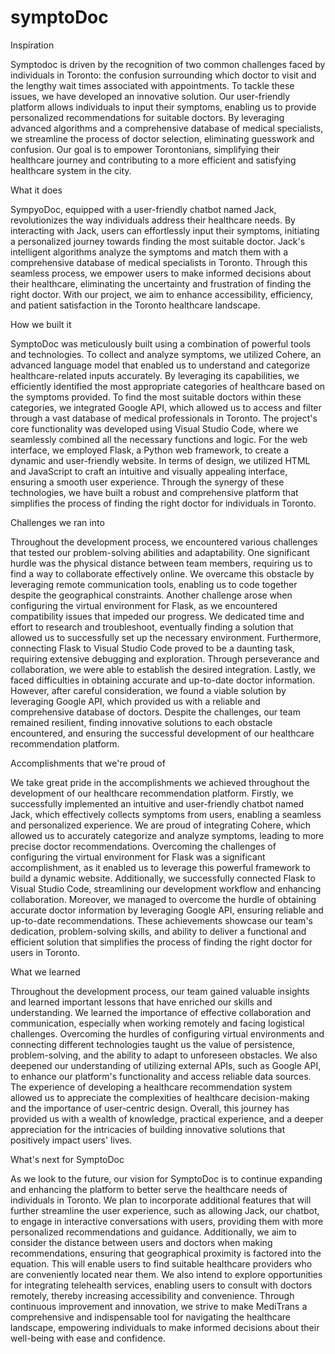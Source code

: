 # symptoDoc
Inspiration

Symptodoc is driven by the recognition of two common challenges faced by individuals in Toronto: the confusion surrounding which doctor to visit and the lengthy wait times associated with appointments. To tackle these issues, we have developed an innovative solution. Our user-friendly platform allows individuals to input their symptoms, enabling us to provide personalized recommendations for suitable doctors. By leveraging advanced algorithms and a comprehensive database of medical specialists, we streamline the process of doctor selection, eliminating guesswork and confusion. Our goal is to empower Torontonians, simplifying their healthcare journey and contributing to a more efficient and satisfying healthcare system in the city.

What it does

SympyoDoc, equipped with a user-friendly chatbot named Jack, revolutionizes the way individuals address their healthcare needs. By interacting with Jack, users can effortlessly input their symptoms, initiating a personalized journey towards finding the most suitable doctor. Jack's intelligent algorithms analyze the symptoms and match them with a comprehensive database of medical specialists in Toronto. Through this seamless process, we empower users to make informed decisions about their healthcare, eliminating the uncertainty and frustration of finding the right doctor. With our project, we aim to enhance accessibility, efficiency, and patient satisfaction in the Toronto healthcare landscape.

How we built it

SymptoDoc was meticulously built using a combination of powerful tools and technologies. To collect and analyze symptoms, we utilized Cohere, an advanced language model that enabled us to understand and categorize healthcare-related inputs accurately. By leveraging its capabilities, we efficiently identified the most appropriate categories of healthcare based on the symptoms provided. To find the most suitable doctors within these categories, we integrated Google API, which allowed us to access and filter through a vast database of medical professionals in Toronto. The project's core functionality was developed using Visual Studio Code, where we seamlessly combined all the necessary functions and logic. For the web interface, we employed Flask, a Python web framework, to create a dynamic and user-friendly website. In terms of design, we utilized HTML and JavaScript to craft an intuitive and visually appealing interface, ensuring a smooth user experience. Through the synergy of these technologies, we have built a robust and comprehensive platform that simplifies the process of finding the right doctor for individuals in Toronto.

Challenges we ran into

Throughout the development process, we encountered various challenges that tested our problem-solving abilities and adaptability. One significant hurdle was the physical distance between team members, requiring us to find a way to collaborate effectively online. We overcame this obstacle by leveraging remote communication tools, enabling us to code together despite the geographical constraints. Another challenge arose when configuring the virtual environment for Flask, as we encountered compatibility issues that impeded our progress. We dedicated time and effort to research and troubleshoot, eventually finding a solution that allowed us to successfully set up the necessary environment. Furthermore, connecting Flask to Visual Studio Code proved to be a daunting task, requiring extensive debugging and exploration. Through perseverance and collaboration, we were able to establish the desired integration. Lastly, we faced difficulties in obtaining accurate and up-to-date doctor information. However, after careful consideration, we found a viable solution by leveraging Google API, which provided us with a reliable and comprehensive database of doctors. Despite the challenges, our team remained resilient, finding innovative solutions to each obstacle encountered, and ensuring the successful development of our healthcare recommendation platform.

Accomplishments that we're proud of

We take great pride in the accomplishments we achieved throughout the development of our healthcare recommendation platform. Firstly, we successfully implemented an intuitive and user-friendly chatbot named Jack, which effectively collects symptoms from users, enabling a seamless and personalized experience. We are proud of integrating Cohere, which allowed us to accurately categorize and analyze symptoms, leading to more precise doctor recommendations. Overcoming the challenges of configuring the virtual environment for Flask was a significant accomplishment, as it enabled us to leverage this powerful framework to build a dynamic website. Additionally, we successfully connected Flask to Visual Studio Code, streamlining our development workflow and enhancing collaboration. Moreover, we managed to overcome the hurdle of obtaining accurate doctor information by leveraging Google API, ensuring reliable and up-to-date recommendations. These achievements showcase our team's dedication, problem-solving skills, and ability to deliver a functional and efficient solution that simplifies the process of finding the right doctor for users in Toronto.

What we learned

Throughout the development process, our team gained valuable insights and learned important lessons that have enriched our skills and understanding. We learned the importance of effective collaboration and communication, especially when working remotely and facing logistical challenges. Overcoming the hurdles of configuring virtual environments and connecting different technologies taught us the value of persistence, problem-solving, and the ability to adapt to unforeseen obstacles. We also deepened our understanding of utilizing external APIs, such as Google API, to enhance our platform's functionality and access reliable data sources. The experience of developing a healthcare recommendation system allowed us to appreciate the complexities of healthcare decision-making and the importance of user-centric design. Overall, this journey has provided us with a wealth of knowledge, practical experience, and a deeper appreciation for the intricacies of building innovative solutions that positively impact users' lives.

What's next for SymptoDoc

As we look to the future, our vision for SymptoDoc is to continue expanding and enhancing the platform to better serve the healthcare needs of individuals in Toronto. We plan to incorporate additional features that will further streamline the user experience, such as allowing Jack, our chatbot, to engage in interactive conversations with users, providing them with more personalized recommendations and guidance. Additionally, we aim to consider the distance between users and doctors when making recommendations, ensuring that geographical proximity is factored into the equation. This will enable users to find suitable healthcare providers who are conveniently located near them. We also intend to explore opportunities for integrating telehealth services, enabling users to consult with doctors remotely, thereby increasing accessibility and convenience. Through continuous improvement and innovation, we strive to make MediTrans a comprehensive and indispensable tool for navigating the healthcare landscape, empowering individuals to make informed decisions about their well-being with ease and confidence.


